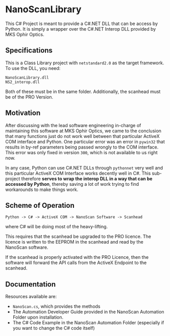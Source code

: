 # NanoScanLibrary

This C\# Project is meant to provide a C\#.NET DLL that can be access by Python. It is simply a wrapper over the C\#.NET Interop DLL provided by MKS Ophir Optics. 

## Specifications
This is a Class Library project with `netstandard2.0` as the target framework. To use the DLL, you need:
```
NanoScanLibrary.dll
NS2_interop.dll
```
Both of these must be in the same folder. Additionally, the scanhead must be of the PRO Version. 

## Motivation
After discussing with the lead software engineering in-charge of maintaining this software at MKS Ophir Optics, we came to the conclusion that many functions just do not work well between that particular ActiveX COM interface and Python. One particular error was an error in `pywin32` that results in by-ref parameters being passed wrongly to the COM interface. This error was only fixed in version `300`, which is not available to us right now.

In any case, Python can use C\#.NET DLLs through `pythonnet` very well and this particular ActiveX COM Interface works decently well in C\#. This sub-project therefore **serves to wrap the interop DLL in a way that can be accessed by Python**, thereby saving a lot of work trying to find workarounds to make things work.

## Scheme of Operation
```
Python -> C# -> ActiveX COM -> NanoScan Software -> Scanhead
```
where C\# will be doing most of the heavy-lifting. 

This requires that the scanhead be upgraded to the PRO licence. The licence is written to the EEPROM in the scanhead and read by the NanoScan software. 

If the scanhead is properly activated with the PRO Licence, then the software will forward the API calls from the ActiveX Endpoint to the scanhead. 

## Documentation
Resources available are:
- `NanoScan.cs`, which provides the methods
- The Automation Developer Guide provided in the NanoScan Automation Folder upon installation.
- The C\# Code Example in the NanoScan Automation Folder (especially if you want to change the C\# code itself)